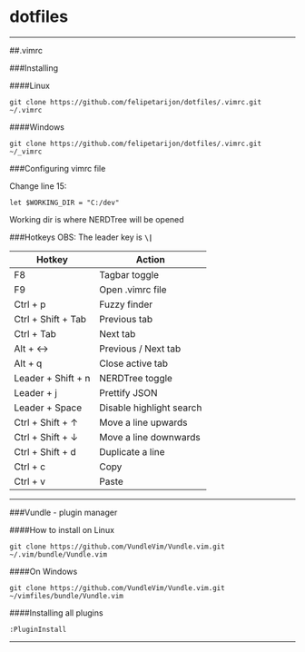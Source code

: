 # dotfiles
----------

##.vimrc

###Installing

####Linux
```
git clone https://github.com/felipetarijon/dotfiles/.vimrc.git ~/.vimrc
```

####Windows
```
git clone https://github.com/felipetarijon/dotfiles/.vimrc.git ~/_vimrc
```

###Configuring vimrc file

Change line 15:
```
let $WORKING_DIR = "C:/dev"
```
Working dir is where NERDTree will be opened


###Hotkeys
OBS: The leader key is **```\|```**

| **Hotkey**         | **Action**               |
|--------------------|--------------------------|
| F8                 | Tagbar toggle            |
| F9                 | Open .vimrc file         |
| Ctrl + p           | Fuzzy finder             |
| Ctrl + Shift + Tab | Previous tab             |
| Ctrl + Tab         | Next tab                 |
| Alt  + ↔           | Previous / Next tab      |
| Alt  + q           | Close active tab         |
| Leader + Shift + n | NERDTree toggle          |
| Leader + j         | Prettify JSON            |
| Leader + Space     | Disable highlight search |
| Ctrl + Shift + ↑   | Move a line upwards      |
| Ctrl + Shift + ↓   | Move a line downwards    |
| Ctrl + Shift + d   | Duplicate a line         |
| Ctrl + c           | Copy                     |
| Ctrl + v           | Paste                    |

----------

###Vundle - plugin manager

####How to install on Linux
```
git clone https://github.com/VundleVim/Vundle.vim.git ~/.vim/bundle/Vundle.vim
```

####On Windows
```
git clone https://github.com/VundleVim/Vundle.vim.git ~/vimfiles/bundle/Vundle.vim
```

####Installing all plugins
```
:PluginInstall
```

--------

